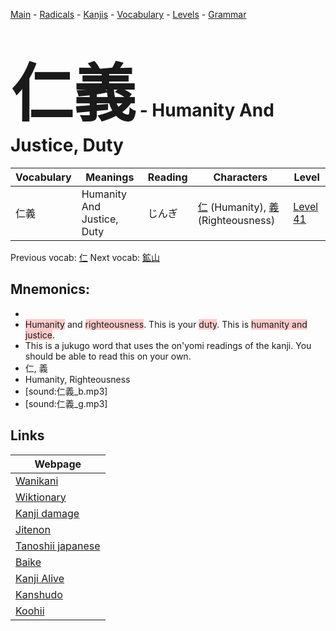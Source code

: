 <style> bigfont {font-size: 100px}</style>
[Main](../README.md) -
[Radicals](../radicals.md) -
[Kanjis](../kanjis.md) -
[Vocabulary](../vocabulary.md) -
[Levels](../levels.md) -
[Grammar](../grammar.md)
# <bigfont> 仁義</bigfont> - Humanity And Justice, Duty 

| Vocabulary | Meanings | Reading | Characters | Level |
| --- | --- | --- | --- | --- |
| 仁義 | Humanity And Justice, Duty | じんぎ |  [仁](../kanjis/仁.md) (Humanity), [義](../kanjis/義.md) (Righteousness) | [Level 41](../levels/wk_level41.md) |

Previous vocab: [仁](仁.md) Next vocab: [鉱山](鉱山.md) 

## Mnemonics:

* 
* <span style="background-color:#ffcccb"> Humanity</span> and <span style="background-color:#ffcccb"> righteousness</span>. This is your <span style="background-color:#ffcccb"> duty</span>. This is <span style="background-color:#ffcccb"> humanity and justice</span>.
* This is a jukugo word that uses the on'yomi readings of the kanji. You should be able to read this on your own.
* 仁, 義
* Humanity, Righteousness
* [sound:仁義_b.mp3]
* [sound:仁義_g.mp3]


## Links 

| Webpage |
| --- |
| [Wanikani          ](https://www.wanikani.com/kanji/仁義) |
| [Wiktionary        ](https://en.wiktionary.org/wiki/仁義) |
| [Kanji damage      ](http://www.kanjidamage.com/kanji/search?utf8=✓&q=仁義) |
| [Jitenon           ](https://jitenon.com/kanji/仁義) |
| [Tanoshii japanese ](https://www.tanoshiijapanese.com/dictionary/kanji.cfm?k=仁義) |
| [Baike             ](https://baike.baidu.com/item/仁義) |
| [Kanji Alive       ](https://app.kanjialive.com/仁義) |
| [Kanshudo          ](https://www.kanshudo.com/searchmn?q=仁義) |
| [Koohii            ](https://kanji.koohii.com/study/kanji/仁義) |
